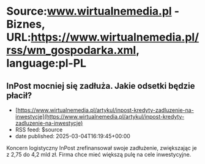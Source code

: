 # Source:www.wirtualnemedia.pl - Biznes, URL:https://www.wirtualnemedia.pl/rss/wm_gospodarka.xml, language:pl-PL

## InPost mocniej się zadłuża. Jakie odsetki będzie płacił?
 - [https://www.wirtualnemedia.pl/artykul/inpost-kredyty-zadluzenie-na-inwestycje](https://www.wirtualnemedia.pl/artykul/inpost-kredyty-zadluzenie-na-inwestycje)
 - RSS feed: $source
 - date published: 2025-03-04T16:19:45+00:00

Koncern logistyczny InPost zrefinansował swoje zadłużenie, zwiększając je z 2,75 do 4,2 mld zł. Firma chce mieć większą pulę na cele inwestycyjne.

